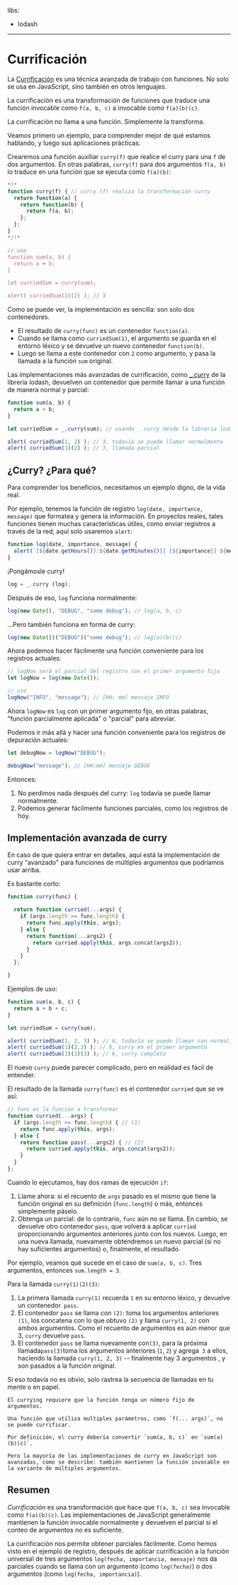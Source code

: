 libs:
  - lodash

---

# Currificación

La [Currificación](https://es.wikipedia.org/wiki/Currificación) es una técnica avanzada de trabajo con funciones. No solo se usa en JavaScript, sino también en otros lenguajes.

La currificación es una transformación de funciones que traduce una función invocable como `f(a, b, c)` a invocable como `f(a)(b)(c)`.

La currificación no llama a una función. Simplemente la transforma.

Veamos primero un ejemplo, para comprender mejor de qué estamos hablando, y luego sus aplicaciones prácticas.

Crearemos una función auxiliar `curry(f)` que realice el curry para una `f` de dos argumentos. En otras palabras, `curry(f)` para dos argumentos `f(a, b)` lo traduce en una función que se ejecuta como `f(a)(b)`:

```js run
*!*
function curry(f) { // curry (f) realiza la transformación curry
  return function(a) {
    return function(b) {
      return f(a, b);
    };
  };
}
*/!*

// uso
function sum(a, b) {
  return a + b;
}

let curriedSum = curry(sum);

alert( curriedSum(1)(2) ); // 3
```

Como se puede ver, la implementación es sencilla: son solo dos contenedores.

- El resultado de `curry(func)` es un contenedor `function(a)`.
- Cuando se llama como `curriedSum(1)`, el argumento se guarda en el entorno léxico y se devuelve un nuevo contenedor `function(b)`.
- Luego se llama a este contenedor con `2` como argumento, y pasa la llamada a la función `sum` original.

Las implementaciones más avanzadas de currificación, como [_.curry](https://lodash.com/docs#curry) de la libreria lodash, devuelven un contenedor que permite llamar a una función de manera normal y parcial:

```js run
function sum(a, b) {
  return a + b;
}

let curriedSum = _.curry(sum); // usando _.curry desde la libreria lodash

alert( curriedSum(1, 2) ); // 3, todavía se puede llamar normalmente
alert( curriedSum(1)(2) ); // 3, llamada parcial
```

## ¿Curry? ¿Para qué?

Para comprender los beneficios, necesitamos un ejemplo digno, de la vida real.

Por ejemplo, tenemos la función de registro `log(date, importance, message)` que formatea y genera la información. En proyectos reales, tales funciones tienen muchas características útiles, como enviar registros a través de la red, aquí solo usaremos `alert`:

```js
function log(date, importance, message) {
  alert(`[${date.getHours()}:${date.getMinutes()}] [${importance}] ${message}`);
}
```

¡Pongámosle curry!

```js
log = _.curry (log);
```

Después de eso, `log` funciona normalmente:

```js
log(new Date(), "DEBUG", "some debug"); // log(a, b, c)
```

...Pero también funciona en forma de curry:

```js
log(new Date())("DEBUG")("some debug"); // log(a)(b)(c)
```

Ahora podemos hacer fácilmente una función conveniente para los registros actuales:

```js
// logNow será el parcial del registro con el primer argumento fijo
let logNow = log(new Date());

// uso
logNow("INFO", "message"); // [HH: mm] mensaje INFO
```

Ahora `logNow` es `log` con un primer argumento fijo, en otras palabras, "función parcialmente aplicada" o "parcial" para abreviar.

Podemos ir más allá y hacer una función conveniente para los registros de depuración actuales:

```js
let debugNow = logNow("DEBUG");

debugNow("message"); // [HH:mm] mensaje DEBUG
```

Entonces:
1. No perdimos nada después del curry: `log` todavía se puede llamar normalmente.
2. Podemos generar fácilmente funciones parciales, como los registros de hoy.

## Implementación avanzada de curry

En caso de que quiera entrar en detalles, aquí está la implementación de curry "avanzado" para funciones de múltiples argumentos que podríamos usar arriba.

Es bastante corto:

```js
function curry(func) {

  return function curried(...args) {
    if (args.length >= func.length) {
      return func.apply(this, args);
    } else {
      return function(...args2) {
        return curried.apply(this, args.concat(args2));
      }
    }
  };

}
```

Ejemplos de uso:

```js
function sum(a, b, c) {
  return a + b + c;
}

let curriedSum = curry(sum);

alert( curriedSum(1, 2, 3) ); // 6, todavía se puede llamar con normalidad
alert( curriedSum(1)(2,3) ); // 6, curry en el primer argumento
alert( curriedSum(1)(2)(3) ); // 6, curry completo
```

El nuevo `curry` puede parecer complicado, pero en realidad es fácil de entender.

El resultado de la llamada `curry(func)` es el contenedor `curried` que se ve así:

```js
// func es la función a transformar
function curried(...args) {
  if (args.length >= func.length) { // (1)
    return func.apply(this, args);
  } else {
    return function pass(...args2) { // (2)
      return curried.apply(this, args.concat(args2));
    }
  }
};
```

Cuando lo ejecutamos, hay dos ramas de ejecución `if`:

1. Llame ahora: si el recuento de `args` pasado es el mismo que tiene la función original en su definición (`func.length`) o más, entonces simplemente páselo.
2. Obtenga un parcial: de lo contrario, `func` aún no se llama. En cambio, se devuelve otro contenedor `pass`, que volverá a aplicar `curried` proporcionando argumentos anteriores junto con los nuevos. Luego, en una nueva llamada, nuevamente obtendremos un nuevo parcial (si no hay suficientes argumentos) o, finalmente, el resultado.

Por ejemplo, veamos qué sucede en el caso de `sum(a, b, c)`. Tres argumentos, entonces `sum.length = 3`.

Para la llamada `curry(1)(2)(3)`:

1. La primera llamada `curry(1)` recuerda `1` en su entorno léxico, y devuelve un contenedor` pass`.
2. El contenedor `pass` se llama con `(2)`: toma los argumentos anteriores `(1)`, los concatena con lo que obtuvo `(2)` y llama `curry(1, 2)` con ambos argumentos. Como el recuento de argumentos es aún menor que 3, `curry` devuelve `pass`.
3. El contenedor `pass` se llama nuevamente con` (3) `, para la próxima llamada` pass(3) `toma los argumentos anteriores (`1`, `2`) y agrega` 3` a ellos, haciendo la llamada `curry(1, 2, 3)` -- finalmente hay 3 argumentos , y son pasados a la función original.

Si eso todavía no es obvio, solo rastrea la secuencia de llamadas en tu mente o en papel.

```smart header =" Solo funciones de longitud fija "
El currying requiere que la función tenga un número fijo de argumentos.

Una función que utiliza multiples parámetros, como `f(... args)`, no se puede currificar.
```

```smart header =" Un poco más que curry "
Por definición, el curry debería convertir `sum(a, b, c)` en `sum(a)(b)(c)`.

Pero la mayoría de las implementaciones de curry en JavaScript son avanzadas, como se describe: también mantienen la función invocable en la variante de múltiples argumentos.
```

## Resumen

*Currificación* es una transformación que hace que `f(a, b, c)` sea invocable como `f(a)(b)(c)`. Las implementaciones de JavaScript generalmente mantienen la función invocable normalmente y devuelven el parcial si el conteo de argumentos no es suficiente.

La currificación nos permite obtener parciales fácilmente. Como hemos visto en el ejemplo de registro, después de aplicar currificación a la función universal de tres argumentos `log(fecha, importancia, mensaje)` nos da parciales cuando se llama con un argumento (como `log(fecha)`) o dos argumentos (como ` log(fecha, importancia) `).
